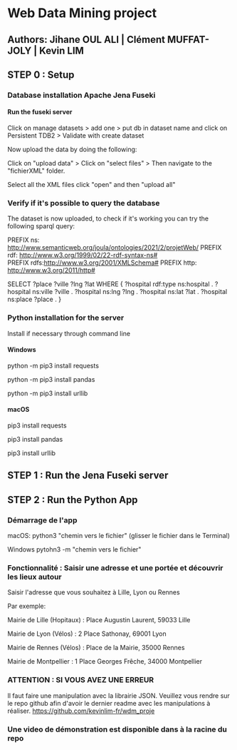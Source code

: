 # Web Data Mining project

## Authors: Jihane OUL ALI | Clément MUFFAT-JOLY | Kevin LIM

## STEP 0 : Setup

### Database installation Apache Jena Fuseki

#### Run the fuseki server

Click on manage datasets > add one > put db in dataset name and click on Persistent TDB2 > Validate with create dataset

Now upload the data by doing the following:

Click on "upload data" > Click on "select files" > Then navigate to the "fichierXML" folder.

Select all the XML files click "open" and then "upload all"

### Verify if it's possible to query the database
The dataset is now uploaded, to check if it's working you can try the following sparql query:

PREFIX ns: <http://www.semanticweb.org/joula/ontologies/2021/2/projetWeb/> 
PREFIX rdf: <http://www.w3.org/1999/02/22-rdf-syntax-ns#>  
PREFIX rdfs:<http://www.w3.org/2001/XMLSchema#> 
PREFIX http: <http://www.w3.org/2011/http#>

SELECT ?place ?ville ?lng ?lat
WHERE {
	?hospital rdf:type ns:hospital .
  	?hospital ns:ville ?ville .	
  	?hospital ns:lng ?lng .
  	?hospital ns:lat ?lat .
  	?hospital ns:place ?place .
}

### Python installation for the server

Install if necessary through command line 



#### Windows

python -m pip3 install requests

python -m pip3 install pandas

python -m pip3 install urllib 

#### macOS

pip3 install requests

pip3 install pandas 

pip3 install urllib

## STEP 1 : Run the Jena Fuseki server

## STEP 2 : Run the Python App

### Démarrage de l'app

macOS: 
python3 "chemin vers le fichier" (glisser le fichier dans le Terminal)

Windows
pytohn3 -m "chemin vers le fichier"


### Fonctionnalité : Saisir une adresse et une portée et découvrir les lieux autour 
Saisir l'adresse que vous souhaitez à Lille, Lyon ou Rennes

Par exemple: 

Mairie de Lille (Hopitaux) : Place Augustin Laurent, 59033 Lille

Mairie de Lyon (Vélos) : 2 Place Sathonay, 69001 Lyon

Mairie de Rennes (Vélos) : Place de la Mairie, 35000 Rennes

Mairie de Montpellier : 1 Place Georges Frêche, 34000 Montpellier

### ATTENTION : SI VOUS AVEZ UNE ERREUR 

Il faut faire une manipulation avec la librairie JSON. Veuillez vous rendre sur le repo github afin d'avoir le dernier readme avec les manipulations à réaliser.
https://github.com/kevinlim-fr/wdm_proje

### Une video de démonstration est disponible dans à la racine du repo
